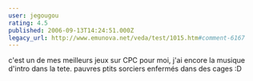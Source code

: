 ```yaml
---
user: jegougou
rating: 4.5
published: 2006-09-13T14:24:51.000Z
legacy_url: http://www.emunova.net/veda/test/1015.htm#comment-6167
---
```

c'est un de mes meilleurs jeux sur CPC pour moi, j'ai encore la musique d'intro dans la tete.
pauvres ptits sorciers enfermés dans des cages :D